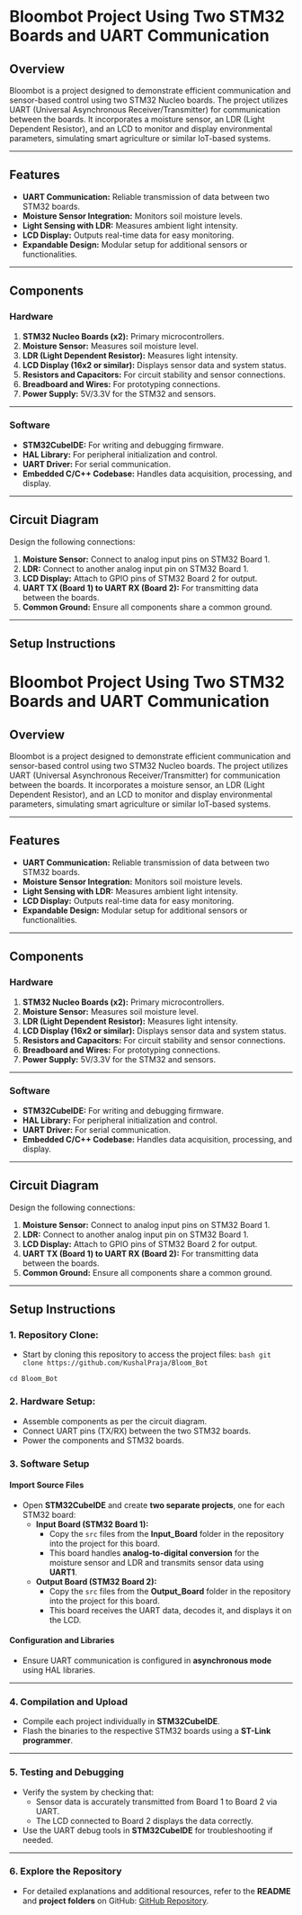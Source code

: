 # Bloombot Project Using Two STM32 Boards and UART Communication

## Overview  
Bloombot is a project designed to demonstrate efficient communication and sensor-based control using two STM32 Nucleo boards. The project utilizes UART (Universal Asynchronous Receiver/Transmitter) for communication between the boards. It incorporates a moisture sensor, an LDR (Light Dependent Resistor), and an LCD to monitor and display environmental parameters, simulating smart agriculture or similar IoT-based systems.

---

## Features  
- **UART Communication:** Reliable transmission of data between two STM32 boards.  
- **Moisture Sensor Integration:** Monitors soil moisture levels.  
- **Light Sensing with LDR:** Measures ambient light intensity.  
- **LCD Display:** Outputs real-time data for easy monitoring.  
- **Expandable Design:** Modular setup for additional sensors or functionalities.  

---

## Components  
### Hardware  
1. **STM32 Nucleo Boards (x2):** Primary microcontrollers.  
2. **Moisture Sensor:** Measures soil moisture level.  
3. **LDR (Light Dependent Resistor):** Measures light intensity.  
4. **LCD Display (16x2 or similar):** Displays sensor data and system status.  
5. **Resistors and Capacitors:** For circuit stability and sensor connections.  
6. **Breadboard and Wires:** For prototyping connections.  
7. **Power Supply:** 5V/3.3V for the STM32 and sensors.  

---

### Software  
- **STM32CubeIDE:** For writing and debugging firmware.  
- **HAL Library:** For peripheral initialization and control.  
- **UART Driver:** For serial communication.  
- **Embedded C/C++ Codebase:** Handles data acquisition, processing, and display.  

---

## Circuit Diagram  
Design the following connections:  
1. **Moisture Sensor:** Connect to analog input pins on STM32 Board 1.  
2. **LDR:** Connect to another analog input pin on STM32 Board 1.  
3. **LCD Display:** Attach to GPIO pins of STM32 Board 2 for output.  
4. **UART TX (Board 1) to UART RX (Board 2):** For transmitting data between the boards.  
5. **Common Ground:** Ensure all components share a common ground.

---

## Setup Instructions  

# Bloombot Project Using Two STM32 Boards and UART Communication

## Overview  
Bloombot is a project designed to demonstrate efficient communication and sensor-based control using two STM32 Nucleo boards. The project utilizes UART (Universal Asynchronous Receiver/Transmitter) for communication between the boards. It incorporates a moisture sensor, an LDR (Light Dependent Resistor), and an LCD to monitor and display environmental parameters, simulating smart agriculture or similar IoT-based systems.

---

## Features  
- **UART Communication:** Reliable transmission of data between two STM32 boards.  
- **Moisture Sensor Integration:** Monitors soil moisture levels.  
- **Light Sensing with LDR:** Measures ambient light intensity.  
- **LCD Display:** Outputs real-time data for easy monitoring.  
- **Expandable Design:** Modular setup for additional sensors or functionalities.  

---

## Components  
### Hardware  
1. **STM32 Nucleo Boards (x2):** Primary microcontrollers.  
2. **Moisture Sensor:** Measures soil moisture level.  
3. **LDR (Light Dependent Resistor):** Measures light intensity.  
4. **LCD Display (16x2 or similar):** Displays sensor data and system status.  
5. **Resistors and Capacitors:** For circuit stability and sensor connections.  
6. **Breadboard and Wires:** For prototyping connections.  
7. **Power Supply:** 5V/3.3V for the STM32 and sensors.  

---

### Software  
- **STM32CubeIDE:** For writing and debugging firmware.  
- **HAL Library:** For peripheral initialization and control.  
- **UART Driver:** For serial communication.  
- **Embedded C/C++ Codebase:** Handles data acquisition, processing, and display.  

---

## Circuit Diagram  
Design the following connections:  
1. **Moisture Sensor:** Connect to analog input pins on STM32 Board 1.  
2. **LDR:** Connect to another analog input pin on STM32 Board 1.  
3. **LCD Display:** Attach to GPIO pins of STM32 Board 2 for output.  
4. **UART TX (Board 1) to UART RX (Board 2):** For transmitting data between the boards.  
5. **Common Ground:** Ensure all components share a common ground.

---

## Setup Instructions  


### 1. Repository Clone:
   - Start by cloning this repository to access the project files:
```bash git clone https://github.com/KushalPraja/Bloom_Bot```

```cd Bloom_Bot```

###  2. Hardware Setup:
   - Assemble components as per the circuit diagram.  
   - Connect UART pins (TX/RX) between the two STM32 boards.  
   - Power the components and STM32 boards.  

### 3. Software Setup  

#### Import Source Files  
- Open **STM32CubeIDE** and create **two separate projects**, one for each STM32 board:  
  - **Input Board (STM32 Board 1):**  
    - Copy the `src` files from the **Input_Board** folder in the repository into the project for this board.  
    - This board handles **analog-to-digital conversion** for the moisture sensor and LDR and transmits sensor data using **UART1**.  
  - **Output Board (STM32 Board 2):**  
    - Copy the `src` files from the **Output_Board** folder in the repository into the project for this board.  
    - This board receives the UART data, decodes it, and displays it on the LCD.  

#### Configuration and Libraries  
- Ensure UART communication is configured in **asynchronous mode** using HAL libraries.  

---

### 4. Compilation and Upload  
- Compile each project individually in **STM32CubeIDE**.  
- Flash the binaries to the respective STM32 boards using a **ST-Link programmer**.  

---

### 5. Testing and Debugging  
- Verify the system by checking that:  
  - Sensor data is accurately transmitted from Board 1 to Board 2 via UART.  
  - The LCD connected to Board 2 displays the data correctly.  
- Use the UART debug tools in **STM32CubeIDE** for troubleshooting if needed.  

---

### 6. Explore the Repository  
- For detailed explanations and additional resources, refer to the **README** and **project folders** on GitHub: [GitHub Repository](https://github.com/KushalPraja/Bloom_Bot).  


